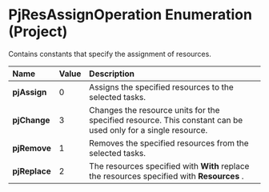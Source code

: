 
# PjResAssignOperation Enumeration (Project)

Contains constants that specify the assignment of resources.



|**Name**|**Value**|**Description**|
|:-----|:-----|:-----|
| **pjAssign**|0|Assigns the specified resources to the selected tasks.|
| **pjChange**|3|Changes the resource units for the specified resource. This constant can be used only for a single resource.|
| **pjRemove**|1|Removes the specified resources from the selected tasks.|
| **pjReplace**|2|The resources specified with  **With** replace the resources specified with **Resources** .|
